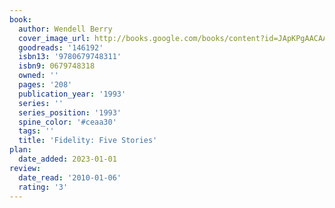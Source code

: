 ```yaml
---
book:
  author: Wendell Berry
  cover_image_url: http://books.google.com/books/content?id=JApKPgAACAAJ&printsec=frontcover&img=1&zoom=1&source=gbs_api
  goodreads: '146192'
  isbn13: '9780679748311'
  isbn9: 0679748318
  owned: ''
  pages: '208'
  publication_year: '1993'
  series: ''
  series_position: '1993'
  spine_color: '#ceaa30'
  tags: ''
  title: 'Fidelity: Five Stories'
plan:
  date_added: 2023-01-01
review:
  date_read: '2010-01-06'
  rating: '3'
---
```

